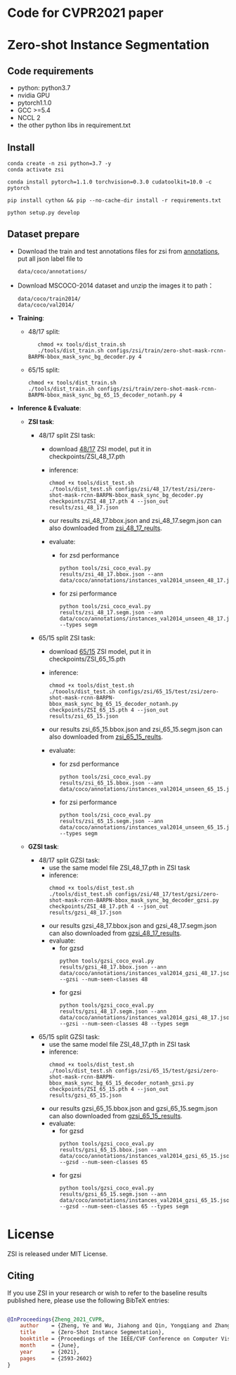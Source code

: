 
# Code for CVPR2021 paper

# **Zero-shot Instance Segmentation** 

## Code requirements
+ python: python3.7
+ nvidia GPU
+ pytorch1.1.0
+ GCC >=5.4
+ NCCL 2
+ the other python libs in requirement.txt

## Install 

```
conda create -n zsi python=3.7 -y
conda activate zsi

conda install pytorch=1.1.0 torchvision=0.3.0 cudatoolkit=10.0 -c pytorch

pip install cython && pip --no-cache-dir install -r requirements.txt
   
python setup.py develop
```

## Dataset prepare


- Download the train and test annotations files for zsi from [annotations](https://dagshub.com/f2010126/Zero-shot-Instance-Segmentation/src/main/data/coco/annotations), put all json label file to
    ```
    data/coco/annotations/
    ```

- Download MSCOCO-2014 dataset and unzip the images it to path： 
    ```
    data/coco/train2014/
    data/coco/val2014/
    ```


- **Training**:
     - 48/17 split:
       ```
          chmod +x tools/dist_train.sh
          ./tools/dist_train.sh configs/zsi/train/zero-shot-mask-rcnn-BARPN-bbox_mask_sync_bg_decoder.py 4
        ```
        
    - 65/15 split:
      ```
      chmod +x tools/dist_train.sh
      ./tools/dist_train.sh configs/zsi/train/zero-shot-mask-rcnn-BARPN-bbox_mask_sync_bg_65_15_decoder_notanh.py 4
      ```
          
- **Inference & Evaluate**:

    + **ZSI task**:

        - 48/17 split ZSI task:
            - download [48/17](https://dagshub.com/f2010126/Zero-shot-Instance-Segmentation/src/main/checkpoints) ZSI model, put it in checkpoints/ZSI_48_17.pth
            
            - inference:
                ```
                chmod +x tools/dist_test.sh
                ./tools/dist_test.sh configs/zsi/48_17/test/zsi/zero-shot-mask-rcnn-BARPN-bbox_mask_sync_bg_decoder.py checkpoints/ZSI_48_17.pth 4 --json_out results/zsi_48_17.json
                ```
            - our results zsi_48_17.bbox.json and zsi_48_17.segm.json can also downloaded from [zsi_48_17_reults](https://dagshub.com/f2010126/Zero-shot-Instance-Segmentation/src/main/results).
            - evaluate:
                - for zsd performance
                    ```
                    python tools/zsi_coco_eval.py results/zsi_48_17.bbox.json --ann data/coco/annotations/instances_val2014_unseen_48_17.json
                    ```
                - for zsi performance
                    ```
                    python tools/zsi_coco_eval.py results/zsi_48_17.segm.json --ann data/coco/annotations/instances_val2014_unseen_48_17.json --types segm
                    ```
        - 65/15 split ZSI task:
            - download [65/15](https://dagshub.com/f2010126/Zero-shot-Instance-Segmentation/src/main/checkpoints) ZSI model, put it in checkpoints/ZSI_65_15.pth
            
            - inference:
                ```
                chmod +x tools/dist_test.sh
                ./toools/dist_test.sh configs/zsi/65_15/test/zsi/zero-shot-mask-rcnn-BARPN-bbox_mask_sync_bg_65_15_decoder_notanh.py checkpoints/ZSI_65_15.pth 4 --json_out results/zsi_65_15.json
                ```
            - our results zsi_65_15.bbox.json and zsi_65_15.segm.json can also downloaded from [zsi_65_15_reults](https://dagshub.com/f2010126/Zero-shot-Instance-Segmentation/src/main/results).
            - evaluate:
                - for zsd performance
                    ```
                    python tools/zsi_coco_eval.py results/zsi_65_15.bbox.json --ann data/coco/annotations/instances_val2014_unseen_65_15.json
                    ```
                - for zsi performance
                    ```
                    python tools/zsi_coco_eval.py results/zsi_65_15.segm.json --ann data/coco/annotations/instances_val2014_unseen_65_15.json --types segm
                    ```

    + **GZSI task**:

        - 48/17 split GZSI task:
            - use the same model file ZSI_48_17.pth in ZSI task   
            - inference:
                ```
                chmod +x tools/dist_test.sh
                ./tools/dist_test.sh configs/zsi/48_17/test/gzsi/zero-shot-mask-rcnn-BARPN-bbox_mask_sync_bg_decoder_gzsi.py checkpoints/ZSI_48_17.pth 4 --json_out results/gzsi_48_17.json
                ```
            - our results gzsi_48_17.bbox.json and gzsi_48_17.segm.json can also downloaded from [gzsi_48_17_results](https://dagshub.com/f2010126/Zero-shot-Instance-Segmentation/src/main/results).
            - evaluate:
                - for gzsd
                    ```
                    python tools/gzsi_coco_eval.py results/gzsi_48_17.bbox.json --ann data/coco/annotations/instances_val2014_gzsi_48_17.json --gzsi --num-seen-classes 48
                    ```
                - for gzsi
                    ```
                    python tools/gzsi_coco_eval.py results/gzsi_48_17.segm.json --ann data/coco/annotations/instances_val2014_gzsi_48_17.json --gzsi --num-seen-classes 48 --types segm
                    ```
        - 65/15 split GZSI task:
            - use the same model file ZSI_48_17.pth in ZSI task   
            - inference:
                ```
                chmod +x tools/dist_test.sh
                ./tools/dist_test.sh configs/zsi/65_15/test/gzsi/zero-shot-mask-rcnn-BARPN-bbox_mask_sync_bg_65_15_decoder_notanh_gzsi.py checkpoints/ZSI_65_15.pth 4 --json_out results/gzsi_65_15.json
                ```
            - our results gzsi_65_15.bbox.json and gzsi_65_15.segm.json can also downloaded from [gzsi_65_15_results](https://dagshub.com/f2010126/Zero-shot-Instance-Segmentation/src/main/results).
            - evaluate:
                - for gzsd
                    ```
                    python tools/gzsi_coco_eval.py results/gzsi_65_15.bbox.json --ann data/coco/annotations/instances_val2014_gzsi_65_15.json --gzsd --num-seen-classes 65
                    ```
                - for gzsi
                    ```
                    python tools/gzsi_coco_eval.py results/gzsi_65_15.segm.json --ann data/coco/annotations/instances_val2014_gzsi_65_15.json --gzsd --num-seen-classes 65 --types segm
                    ```


# License

ZSI is released under MIT License.


## Citing

If you use ZSI in your research or wish to refer to the baseline results published here, please use the following BibTeX entries:

```BibTeX

@InProceedings{Zheng_2021_CVPR,
    author    = {Zheng, Ye and Wu, Jiahong and Qin, Yongqiang and Zhang, Faen and Cui, Li},
    title     = {Zero-Shot Instance Segmentation},
    booktitle = {Proceedings of the IEEE/CVF Conference on Computer Vision and Pattern Recognition (CVPR)},
    month     = {June},
    year      = {2021},
    pages     = {2593-2602}
}

```
